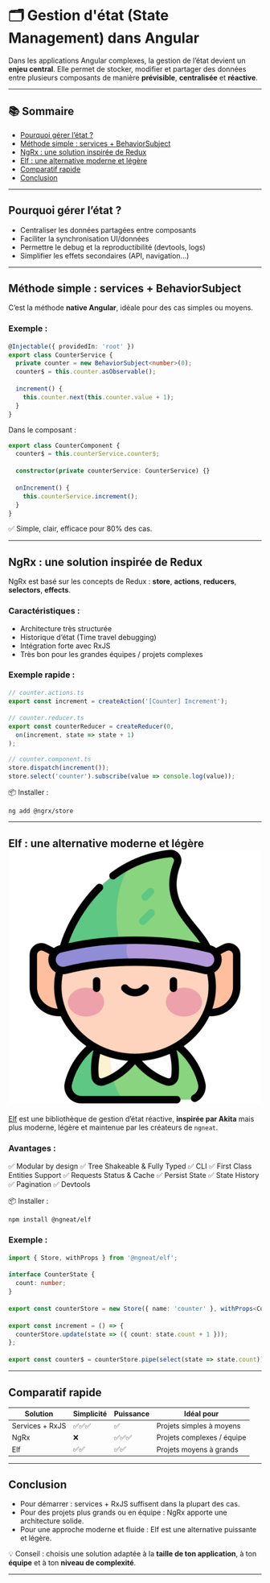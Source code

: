 # 🗂️ Gestion d'état (State Management) dans Angular

Dans les applications Angular complexes, la gestion de l’état devient un **enjeu central**. Elle permet de stocker, modifier et partager des données entre plusieurs composants de manière **prévisible**, **centralisée** et **réactive**.

---

## 📚 Sommaire

- [Pourquoi gérer l’état ?](#pourquoi-gérer-létat)
- [Méthode simple : services + BehaviorSubject](#méthode-simple--services--behaviorsubject)
- [NgRx : une solution inspirée de Redux](#ngrx--une-solution-inspirée-de-redux)
- [Elf : une alternative moderne et légère](#elf--une-alternative-moderne-et-légère)
- [Comparatif rapide](#comparatif-rapide)
- [Conclusion](#conclusion)

---

## Pourquoi gérer l’état ?

- Centraliser les données partagées entre composants
- Faciliter la synchronisation UI/données
- Permettre le debug et la reproductibilité (devtools, logs)
- Simplifier les effets secondaires (API, navigation…)

---

## Méthode simple : services + BehaviorSubject

C’est la méthode **native Angular**, idéale pour des cas simples ou moyens.

### Exemple :

```ts
@Injectable({ providedIn: 'root' })
export class CounterService {
  private counter = new BehaviorSubject<number>(0);
  counter$ = this.counter.asObservable();

  increment() {
    this.counter.next(this.counter.value + 1);
  }
}
```

Dans le composant :

```ts
export class CounterComponent {
  counter$ = this.counterService.counter$;

  constructor(private counterService: CounterService) {}

  onIncrement() {
    this.counterService.increment();
  }
}
```

✅ Simple, clair, efficace pour 80% des cas.

---

## NgRx : une solution inspirée de Redux

NgRx est basé sur les concepts de Redux : **store**, **actions**, **reducers**, **selectors**, **effects**.

### Caractéristiques :

- Architecture très structurée
- Historique d’état (Time travel debugging)
- Intégration forte avec RxJS
- Très bon pour les grandes équipes / projets complexes

### Exemple rapide :

```ts
// counter.actions.ts
export const increment = createAction('[Counter] Increment');

// counter.reducer.ts
export const counterReducer = createReducer(0,
  on(increment, state => state + 1)
);
```

```ts
// counter.component.ts
store.dispatch(increment());
store.select('counter').subscribe(value => console.log(value));
```

📦 Installer :

```bash
ng add @ngrx/store
```

---

## Elf : une alternative moderne et légère ![elf](../images/elf.png)

[Elf](https://github.com/ngneat/elf) est une bibliothèque de gestion d’état réactive, **inspirée par Akita** mais plus moderne, légère et maintenue par les créateurs de `ngneat`.



### Avantages :

✅  Modular by design
✅  Tree Shakeable & Fully Typed
✅  CLI
✅  First Class Entities Support
✅  Requests Status & Cache
✅  Persist State
✅  State History
✅  Pagination
✅  Devtools

📦 Installer :

```bash
npm install @ngneat/elf
```

### Exemple :

```ts
import { Store, withProps } from '@ngneat/elf';

interface CounterState {
  count: number;
}

export const counterStore = new Store({ name: 'counter' }, withProps<CounterState>({ count: 0 }));

export const increment = () => {
  counterStore.update(state => ({ count: state.count + 1 }));
};

export const counter$ = counterStore.pipe(select(state => state.count));
```

---

## Comparatif rapide

| Solution                  | Simplicité | Puissance | Idéal pour                    |
|---------------------------|------------|-----------|-------------------------------|
| Services + RxJS           | ✅✅✅       | ✅         | Projets simples à moyens      |
| NgRx                      | ❌          | ✅✅✅     | Projets complexes / équipe    |
| Elf                       | ✅✅        | ✅✅       | Projets moyens à grands       |

---

## Conclusion

- Pour démarrer : services + RxJS suffisent dans la plupart des cas.
- Pour des projets plus grands ou en équipe : NgRx apporte une architecture solide.
- Pour une approche moderne et fluide : Elf est une alternative puissante et légère.

💡 Conseil : choisis une solution adaptée à la **taille de ton application**, à ton **équipe** et à ton **niveau de complexité**.

---